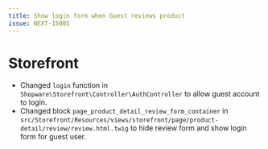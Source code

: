 ```yaml
---
title: Show login form when Guest reviews product
issue: NEXT-15005
---
```

# Storefront
* Changed `login` function in `Shopware\Storefront\Controller\AuthController` to allow guest account to login.
* Changed block `page_product_detail_review_form_container` in `src/Storefront/Resources/views/storefront/page/product-detail/review/review.html.twig` to hide review form and show login form for guest user.

